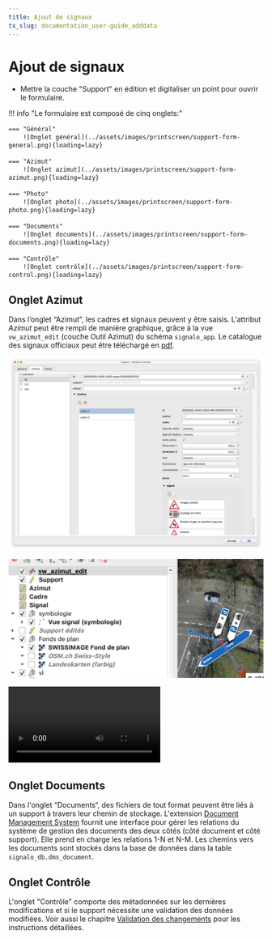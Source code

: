 ```yaml
---
title: Ajout de signaux
tx_slug: documentation_user-guide_adddata
---
```


# Ajout de signaux

* Mettre la couche "Support" en édition et digitaliser un point pour ouvrir le formulaire.

!!! info "Le formulaire est composé de cinq onglets:"

    === "Général"
        ![Onglet général](../assets/images/printscreen/support-form-general.png){loading=lazy}

    === "Azimut"
        ![Onglet azimut](../assets/images/printscreen/support-form-azimut.png){loading=lazy}

    === "Photo"
        ![Onglet photo](../assets/images/printscreen/support-form-photo.png){loading=lazy}

    === "Documents"
        ![Onglet documents](../assets/images/printscreen/support-form-documents.png){loading=lazy}

    === "Contrôle"
        ![Onglet contrôle](../assets/images/printscreen/support-form-control.png){loading=lazy}

## Onglet Azimut
Dans l’onglet “Azimut”, les cadres et signaux peuvent y être saisis. L'attribut *Azimut* peut être rempli de manière graphique, grâce à la vue `vw_azimut_edit` (couche Outil Azimut) du schéma `signalo_app`.
Le catalogue des signaux officiaux peut être téléchargé en [pdf](https://www.signalo.ch/user-guide/concepts/#liste-des-signaux).

![Exemple d'un azimut avec plusieurs cadres et signaux](../assets/images/printscreen/support-all.png)

![Définition de l'azimut de manière graphique, grâce à l'Outil Azimut](../assets/images/printscreen/azimut-edit.png)

![type:video](../assets/videos/azimut_tool_720.mp4)

## Onglet Documents
Dans l'onglet “Documents“, des fichiers de tout format peuvent être liés à un support à travers leur chemin de stockage. L'extension [Document Management System](https://plugins.qgis.org/plugins/document_management_system/) fournit une interface pour gérer les relations du système de gestion des documents des deux côtés (côté document et côté support). Elle prend en charge les relations 1-N et N-M. Les chemins vers les documents sont stockés dans la base de données dans la table `signalo_db.dms_document`.

## Onglet Contrôle
L'onglet "Contrôle" comporte des métadonnées sur les dernières modifications et si le support nécessite une validation des données modifiées. Voir aussi le chapitre [Validation des changements](https://signalo.ch/user-guide/validation/) pour les instructions détaillées.
